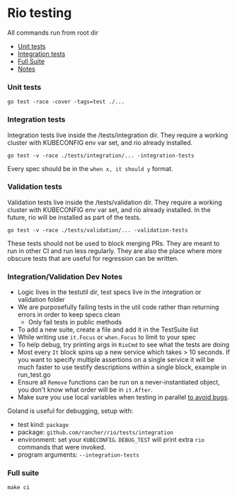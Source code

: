 # Rio testing

All commands run from root dir

- [Unit tests](#unit-tests)
- [Integration tests](#integration-tests)
- [Full Suite](#full-suite)
- [Notes](#notes)


### Unit tests

```
go test -race -cover -tags=test ./...
```


### Integration tests

Integration tests live inside the /tests/integration dir. They require a working cluster with KUBECONFIG env var set, and rio already installed.

```
go test -v -race ./tests/integration/... -integration-tests
```

Every spec should be in the `when x, it should y` format.


### Validation tests

Validation tests live inside the /tests/validation dir. They require a working cluster with KUBECONFIG env var set, and rio already installed.
In the future, rio will be installed as part of the tests.

```
go test -v -race ./tests/validation/... -validation-tests
```

These tests should not be used to block merging PRs. They are meant to run in other CI and run less regularly. They are also the place where more obscure tests that are useful for regression can be written.

### Integration/Validation Dev Notes

* Logic lives in the testutil dir, test specs live in the integration or validation folder
* We are purposefully failing tests in the util code rather than returning errors in order to keep specs clean
    * Only fail tests in public methods
* To add a new suite, create a file and add it in the TestSuite list
* While writing use `it.Focus` or `when.Focus` to limit to your spec
* To help debug, try printing args in `RioCmd` to see what the tests are doing
* Most every `It` block spins up a new service which takes > 10 seconds. If you want to specify multiple assertions on a single service it will be much faster to use testify descriptions within a single block, example in run_test.go
* Ensure all `Remove` functions can be run on a never-instantiated object, you don't know what order will be in `it.After`.  
* Make sure you use local variables when testing in parallel [to avoid bugs](https://gist.github.com/posener/92a55c4cd441fc5e5e85f27bca008721).

Goland is useful for debugging, setup with:

* test kind: `package`
* package: `github.com/rancher/rio/tests/integration`
* environment: set your `KUBECONFIG`. `DEBUG_TEST` will print extra `rio` commands that were invoked.
* program arguments: `--integration-tests`

### Full suite

```
make ci
```


